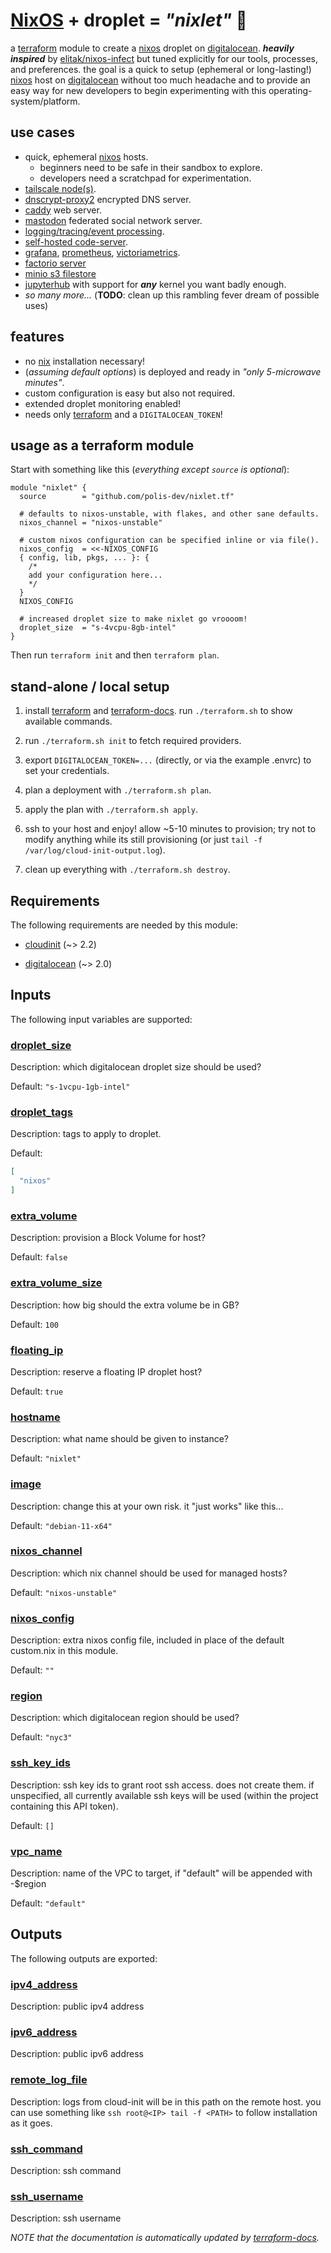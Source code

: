 # [NixOS] + droplet = _"nixlet"_ 🦗

[terraform-docs]: https://terraform-docs.io
[terraform]: https://terraform.io
[digitalocean]: https://digitalocean.com
[nixos]: https://nixos.org
[nix]: https://nixos.org

a [terraform] module to create a [nixos] droplet on [digitalocean]. **_heavily inspired_** by [elitak/nixos-infect](https://github.com/elitak/nixos-infect) but tuned explicitly for our tools, processes, and preferences. the goal is a quick to setup (ephemeral or long-lasting!) [nixos] host on [digitalocean] without too much headache and to provide an easy way for new developers to begin experimenting with this operating-system/platform. 

## use cases

- quick, ephemeral [nixos] hosts.
  - beginners need to be safe in their sandbox to explore.
  - developers need a scratchpad for experimentation.
- [tailscale node(s)](https://nixos.org/manual/nixos/stable/options.html#opt-services.tailscale.enable).
- [dnscrypt-proxy2](https://nixos.org/manual/nixos/stable/options.html#opt-services.dnscrypt-proxy2.enable) encrypted DNS server.
- [caddy](https://nixos.org/manual/nixos/stable/options.html#opt-services.caddy.enable) web server.
- [mastodon](https://nixos.org/manual/nixos/stable/options.html#opt-services.mastodon.enable) federated social network server.
- [logging/tracing/event processing](https://nixos.org/manual/nixos/stable/options.html#opt-services.vector.enable).
- [self-hosted code-server](https://nixos.org/manual/nixos/stable/options.html#opt-services.code-server.enable).
- [grafana](https://nixos.org/manual/nixos/stable/options.html#opt-services.grafana.enable), [prometheus](https://nixos.org/manual/nixos/stable/options.html#opt-services.prometheus.enable), [victoriametrics](https://nixos.org/manual/nixos/stable/options.html#opt-services.victoriametrics.enable).
- [factorio server](https://nixos.org/manual/nixos/stable/options.html#opt-services.factorio.enable)
- [minio s3 filestore](https://nixos.org/manual/nixos/stable/options.html#opt-services.minio.enable)
- [jupyterhub](https://nixos.org/manual/nixos/stable/options.html#opt-services.jupyterhub.enable) with support for **_any_** kernel you want badly enough.
- _so many more..._ (**TODO**: clean up this rambling fever dream of possible uses)

## features

- no [nix] installation necessary!
- (_assuming default options_) is deployed and ready in _"only 5-microwave minutes"_.
- custom configuration is easy but also not required.
- extended droplet monitoring enabled!
- needs only [terraform] and a `DIGITALOCEAN_TOKEN`!

## usage as a terraform module

Start with something like this (_everything except `source` is optional_):

```hcl
module "nixlet" {
  source        = "github.com/polis-dev/nixlet.tf"

  # defaults to nixos-unstable, with flakes, and other sane defaults.
  nixos_channel = "nixos-unstable"

  # custom nixos configuration can be specified inline or via file().
  nixos_config  = <<-NIXOS_CONFIG
  { config, lib, pkgs, ... }: {
    /*
    add your configuration here...
    */
  }
  NIXOS_CONFIG

  # increased droplet size to make nixlet go vroooom!
  droplet_size  = "s-4vcpu-8gb-intel"
}
```

Then run `terraform init` and then `terraform plan`.

## stand-alone / local setup

1. install [terraform] and [terraform-docs]. run `./terraform.sh` to show available commands.

2. run `./terraform.sh init` to fetch required providers.

3. export `DIGITALOCEAN_TOKEN=...` (directly, or via the example .envrc) to set your credentials.

4. plan a deployment with `./terraform.sh plan`.

5. apply the plan with `./terraform.sh apply`.

6. ssh to your host and enjoy! allow ~5-10 minutes to provision; try not to modify anything while its still provisioning (or just `tail -f /var/log/cloud-init-output.log`).

7. clean up everything with `./terraform.sh destroy`.

<!-- BEGIN_TF_DOCS -->
## Requirements

The following requirements are needed by this module:

- <a name="requirement_cloudinit"></a> [cloudinit](#requirement\_cloudinit) (~> 2.2)

- <a name="requirement_digitalocean"></a> [digitalocean](#requirement\_digitalocean) (~> 2.0)

## Inputs

The following input variables are supported:

### <a name="input_droplet_size"></a> [droplet\_size](#input\_droplet\_size)

Description: which digitalocean droplet size should be used?

Default: `"s-1vcpu-1gb-intel"`

### <a name="input_droplet_tags"></a> [droplet\_tags](#input\_droplet\_tags)

Description: tags to apply to droplet.

Default:

```json
[
  "nixos"
]
```

### <a name="input_extra_volume"></a> [extra\_volume](#input\_extra\_volume)

Description: provision a Block Volume for host?

Default: `false`

### <a name="input_extra_volume_size"></a> [extra\_volume\_size](#input\_extra\_volume\_size)

Description: how big should the extra volume be in GB?

Default: `100`

### <a name="input_floating_ip"></a> [floating\_ip](#input\_floating\_ip)

Description: reserve a floating IP droplet host?

Default: `true`

### <a name="input_hostname"></a> [hostname](#input\_hostname)

Description: what name should be given to instance?

Default: `"nixlet"`

### <a name="input_image"></a> [image](#input\_image)

Description: change this at your own risk. it "just works" like this...

Default: `"debian-11-x64"`

### <a name="input_nixos_channel"></a> [nixos\_channel](#input\_nixos\_channel)

Description: which nix channel should be used for managed hosts?

Default: `"nixos-unstable"`

### <a name="input_nixos_config"></a> [nixos\_config](#input\_nixos\_config)

Description: extra nixos config file, included in place of the default custom.nix in this module.

Default: `""`

### <a name="input_region"></a> [region](#input\_region)

Description: which digitalocean region should be used?

Default: `"nyc3"`

### <a name="input_ssh_key_ids"></a> [ssh\_key\_ids](#input\_ssh\_key\_ids)

Description: ssh key ids to grant root ssh access. does not create them. if unspecified, all currently available ssh keys will be used (within the  project containing this API token).

Default: `[]`

### <a name="input_vpc_name"></a> [vpc\_name](#input\_vpc\_name)

Description: name of the VPC to target, if "default" will be appended with -$region

Default: `"default"`

## Outputs

The following outputs are exported:

### <a name="output_ipv4_address"></a> [ipv4\_address](#output\_ipv4\_address)

Description: public ipv4 address

### <a name="output_ipv6_address"></a> [ipv6\_address](#output\_ipv6\_address)

Description: public ipv6 address

### <a name="output_remote_log_file"></a> [remote\_log\_file](#output\_remote\_log\_file)

Description: logs from cloud-init will be in this path on the remote host. you can use something like `ssh root@<IP> tail -f <PATH>` to follow installation as it goes.

### <a name="output_ssh_command"></a> [ssh\_command](#output\_ssh\_command)

Description: ssh command

### <a name="output_ssh_username"></a> [ssh\_username](#output\_ssh\_username)

Description: ssh username
<!-- END_TF_DOCS -->

_NOTE that the documentation is automatically updated by [terraform-docs]._
